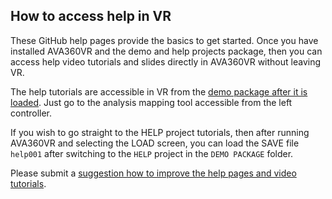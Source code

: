 ## How to access help in VR

These GitHub help pages provide the basics to get started. Once you have installed AVA360VR and the demo and help projects package, then you can access help video tutorials and slides directly in AVA360VR without leaving VR.

The help tutorials are accessible in VR from the [demo package after it is loaded](demo.md). Just go to the analysis mapping tool accessible from the left controller.

If you wish to go straight to the HELP project tutorials, then after running AVA360VR and selecting the LOAD screen, you can load the SAVE file `help001` after switching to the `HELP` project in the `DEMO PACKAGE` folder.

Please submit a [suggestion how to improve the help pages and video tutorials](tutorialrequest.md).

